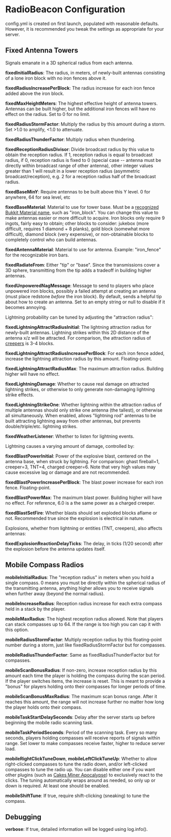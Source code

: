 # RadioBeacon Configuration

config.yml is created on first launch, populated with reasonable defaults. However,
it is recommended you tweak the settings as appropriate for your server.

## Fixed Antenna Towers
Signals emanate in a 3D spherical radius from each antenna. 

**fixedInitialRadius**: The radius, in meters, of newly-built antennas consisting of a lone iron block
with no iron fences above it.

**fixedRadiusIncreasePerBlock**: The radius increase for each iron fence added above the iron block.

**fixedMaxHeightMeters**: The highest effective height of antenna towers. Antennas can be built higher,
but the additional iron fences will have no effect on the radius. Set to 0 for no limit.

**fixedRadiusStormFactor**: Multiply the radius by this amount during a storm. Set >1.0 
to amplify, <1.0 to attenuate.

**fixedRadiusThunderFactor**: Multiply radius when thundering.

**fixedReceptionRadiusDivisor**: Divide broadcast radius by this value to obtain the
reception radius. If 1, reception radius is equal to broadcast radius, if 0,
reception radius is fixed to 0 (special case -- antenna must be directly within
broadcast range of other antenna), other integer values greater than 1 will result
in a lower reception radius (asymmetric broadcast/reception), e.g. 2 for a reception
radius half of the broadcast radius.

**fixedBaseMinY**: Require antennas to be built above this Y level. 0 for anywhere, 64 for
sea level, etc

**fixedBaseMaterial**: Material to use for tower base. Must be a 
[recognized Bukkit Material name](http://jd.bukkit.org/apidocs/org/bukkit/Material.html),
such as "iron_block". You can change this value to make antennas easier or more difficult
to acquire. Iron blocks only require 9 ingots, fairly easy to obtain; other blocks to
consider: jukebox (more difficult, requires 1 diamond + 8 planks), gold block
(somewhat more difficult), diamond block (very expensive), or non-obtainable blocks to
completely control who can build antennas.

**fixedAntennaMaterial**: Material to use for antenna. Example: "iron_fence" for the
recognizable iron bars.

**fixedRadiateFrom**: Either "tip" or "base". Since the transmissions cover a 3D sphere,
transmitting from the tip adds a tradeoff in building higher antennas.

**fixedUnpoweredNagMessage**: Message to send to players who place unpowered iron blocks,
possibly a failed attempt at creating an antenna (must place redstone *before* the
iron block). By default, sends a helpful tip about how to create an antenna. Set to an 
empty string or null to disable if it becomes annoying.



Lightning probability can be tuned by adjusting the "attraction radius":

**fixedLightningAttractRadiusInitial**: The lightning attraction radius for newly-built antennas.
Lightning strikes within this 2D distance of the antenna x/z will be attracted. For comparison,
the attraction radius of 
[creepers](http://www.minecraftwiki.net/wiki/Charged_creeper#Charged_Creepers)
is 3-4 blocks.

**fixedLightningAttractRadiusIncreasePerBlock**: For each iron fence added, increase the lightning
attraction radius by this amount. Floating-point.

**fixedLightningAttractRadiusMax**: The maximum attraction radius. Building higher will have no
effect. 

**fixedLightningDamage**: Whether to cause real damage on attracted lightning strikes, or
otherwise to only generate non-damaging lightning strike effects. 

**fixedLightningStrikeOne**: Whether lightning within the attraction radius of multiple antennas
should only strike one antenna (the tallest), or otherwise all simultaneously. When enabled,
allows "lightning rod" antennas to be built attracting lightning away from other antennas,
but prevents double/triple/etc. lightning strikes.

**fixedWeatherListener**: Whether to listen for lightning events.

Lightning causes a varying amount of damage, controlled by:

**fixedBlastPowerInitial**: Power of the explosive blast, centered on the antenna base,
when struck by lightning. For comparison: ghast fireball=1, creeper=3, TNT=4, charged creeper=6.
Note that very high values may cause excessive lag or damage and are not recommended.

**fixedBlastPowerIncreasePerBlock**: The blast power increase for each iron fence. Floating-point.

**fixedBlastPowerMax**: The maximum blast power. Building higher will have no effect.
For reference, 6.0 is a the same power as a charged creeper.

**fixedBlastSetFire**: Whether blasts should set exploded blocks aflame or not. Recommended
true since the explosion is electrical in nature.

Explosions, whether from lightning or entities (TNT, creepers), also affects antennas:

**fixedExplosionReactionDelayTicks**: The delay, in ticks (1/20 second) after the explosion
before the antenna updates itself.


## Mobile Compass Radios
**mobileInitialRadius**: The "reception radius" in meters when you hold a single compass.
0 means you must be directly within the spherical radius of the transmitting antenna, anything higher
allows you to receive signals when further away (beyond the normal radius). 

**mobileIncreaseRadius**: Reception radius increase for each extra compass held in a stack
by the player. 

**mobileMaxRadius**: The highest reception radius allowed. Note that players can stack compasses
up to 64. If the range is too high you can cap it with this option.

**mobileRadiusStormFactor**: Multiply reception radius by this floating-point number during a storm,
just like fixedRadiusStormFactor but for compasses.

**mobileRadiusThunderFactor**: Same as fixedRadiusThunderFactor but for compasses.

**mobileScanBonusRadius**: If non-zero, increase reception radius by this amount each time the
player is holding the compass during the scan period. If the player switches items, the increase
is reset. This is meant to provide a "bonus" for players holding onto their compasses for
longer periods of time.

**mobileScanBonusMaxRadius**: The maximum scan bonus range. After it reaches this amount,
the range will not increase further no matter how long the player holds onto their compass.

**mobileTaskStartDelaySeconds**: Delay after the server starts up before beginning the mobile radio
scanning task.

**mobileTaskPeriodSeconds**: Period of the scanning task. Every so many seconds, players holding
compasses will receive reports of signals within range. Set lower to make compasses receive faster,
higher to reduce server load.

**mobileRightClickTuneDown**, **mobileLeftClickTuneUp**: Whether to allow right-clicked compasses to tune the radio down,
and/or left-clicked compasses to tune the radio up.
You can disable either one if you want other plugins (such as [Cakes Miner Apocalypse](http://dev.bukkit.org/server-mods/cakes-miner-apocalypse/))
to exclusively react to the clicks. The tuning automatically wraps around as needed, so only up or down
is required. At least one should be enabled.

**mobileShiftTune**: If true, require shift-clicking (sneaking) to tune the compass. 

## Debugging
**verbose**: If true, detailed information will be logged using log.info(). 
